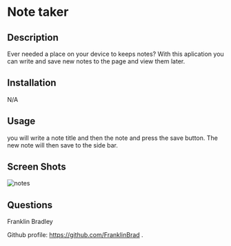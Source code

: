 # Note taker
 
  ## Description
  
  Ever needed a place on your device to keeps notes? With this aplication you can write and save new notes to the page and view them later.
 
  ## Installation
 
  N/A
  
  ## Usage
 
  you will write a note title and then the note and press the save button. The new note will then save to the side bar.

  ## Screen Shots

  ![notes](https://github.com/FranklinBrad/Note-Taker-App/assets/144159410/3c08a6cb-b24a-4ccf-85ca-1e8d153e9ded)


  ## Questions

  Franklin Bradley
  
  Github profile: https://github.com/FranklinBrad
  .
